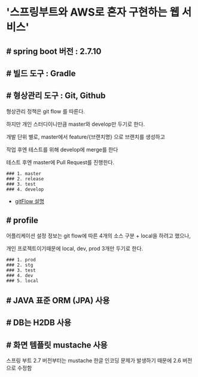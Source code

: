 # '스프링부트와 AWS로 혼자 구현하는 웹 서비스'

## # spring boot 버전  : 2.7.10

## # 빌드 도구  : Gradle

## # 형상관리 도구  : Git, Github
형상관리 정책은 git flow 를 따른다.

하지만 개인 스터디이니만큼 master와 develop만 두기로 한다.

개발 단위 별로, master에서 feature/{브랜치명} 으로 브랜치를 생성하고

작업 후엔 테스트를 위해 develop에 merge를 한다

테스트 후엔 master에 Pull Request를 진행한다.


    ### 1. master
    ### 2. release
    ### 3. test
    ### 4. develop

* [gitFlow 설명](https://gist.github.com/ihoneymon/a28138ee5309c73e94f9) 


## # profile
어플리케이션 설정 정보는 git flow에 따른 4개의 소스 구분 + local을 하려고 했으나,

개인 프로젝트이기때문에 local, dev, prod 3개만 두기로 한다.


    ### 1. prod
    ### 2. stg
    ### 3. test
    ### 4. dev
    ### 5. local


## # JAVA 표준 ORM (JPA) 사용

## # DB는 H2DB 사용

## # 화면 템플릿 mustache 사용
스프링 부트 2.7 버전부터는 mustache 한글 인코딩 문제가 발생하기 때문에
2.6 버전으로 수정함
